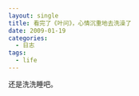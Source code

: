 ```yaml
---
layout: single
title: 看完了《叶问》，心情沉重地去洗澡了
date: 2009-01-19
categories:
  - 日志
tags:
  - life
---
```


还是洗洗睡吧。
